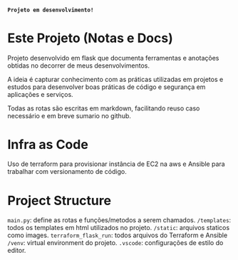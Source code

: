 #### `Projeto em desenvolvimento!`
# Este Projeto (Notas e Docs)

Projeto desenvolvido em flask que documenta ferramentas e anotações obtidas no decorrer de meus desenvolvimentos.

A ideia é capturar conhecimento com as práticas utilizadas em projetos e estudos para desenvolver boas práticas de código e segurança em aplicações e serviços.

Todas as rotas são escritas em markdown, facilitando reuso caso necessário e em breve sumario no github.

# Infra as Code

Uso de terraform para provisionar instância de EC2 na aws e
Ansible para trabalhar com versionamento de código.
# Project Structure

`main.py`: define as rotas e funções/metodos a serem chamados.
`/templates`: todos os templates em html utilizados no projeto.
`/static`: arquivos staticos como images.
`terraform_flask_run`: todos arquivos do Terraform e Ansible
`/venv`: virtual environment do projeto.
`.vscode`: configurações de estilo do editor.
